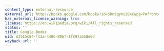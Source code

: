 ```yaml
---
content_type: external-resource
external_url: http://books.google.com/books?id=SRn9qynS20kC&pg=PAfrontcover
has_external_license_warning: true
license: https://en.wikipedia.org/wiki/All_rights_reserved
status: ''
title: Google Books
uid: d2515c84-fc3a-4406-80bf-1fc97ab68e6d
wayback_url: ''
---
```

